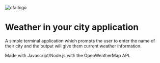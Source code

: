 ![cfa logo](https://cloud.githubusercontent.com/assets/24615235/25793815/8c0ae5d2-3411-11e7-840f-7b8864428ec7.jpeg)
# Weather in your city application

A simple terminal application which prompts the user to enter the name of their city and the output will give them current weather information.

Made with Javascript/Node.js with the OpenWeatherMap API.
